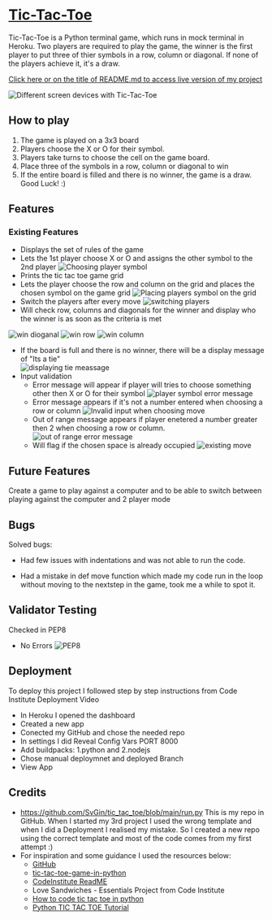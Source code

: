 # [Tic-Tac-Toe](https://tic-tac-toe-svgint-bf602e1b6c57.herokuapp.com/)

Tic-Tac-Toe is a Python terminal game, which runs in mock terminal in Heroku.
Two players are required to play the game, the winner is the first player to put three of thier symbols in a row, column or diagonal. If none of the players achieve it, it's a draw.

[Click here or on the title of README.md to access live version of my project](https://tic-tac-toe-svgint-bf602e1b6c57.herokuapp.com/)

![Different screen devices with Tic-Tac-Toe](gallery/responsive.png)

## How to play

1. The game is played on a 3x3 board
2. Players choose the X or O for their symbol.
3. Players take turns to choose the cell on the game board.
4. Place three of the symbols in a row, column or diagonal to win
5. If the entire board is filled and there is no winner, the game is a draw. <br>
    Good Luck! :)

## Features

### Existing Features
 - Displays the set of rules of the game
 - Lets the 1st player choose X or O and assigns the other symbol to the 2nd player
 ![Choosing player symbol](gallery/choosing_symbol.png)
 - Prints the tic tac toe game grid
 - Lets the player choose the row and column on the grid and places the chosen symbol on the game grid
 ![Placing players symbol on the grid](gallery/placing_move.png)
 - Switch the players after every move
 ![switching players](gallery/switching_players.png)
 - Will check row, columns and diagonals for the winner and display who the winner is as soon as the criteria is met

 ![win dioganal](gallery/winDioganal.png)
 ![win row](gallery/winRow.png)
 ![win column](gallery/playerwinscolumn.png)
 - If the board is full and there is no winner, there will be a display message of "Its a tie" <br>
 ![displaying tie meassage](gallery/tie.png)
 - Input validation
   - Error message will appear if player will tries to choose something other then X or O for their symbol
   ![player symbol error message](gallery/invalidPlayerSymbol.png)
   - Error message appears if it's not a number entered when choosing a row or column
   ![Invalid input when choosing move](gallery/Invalid_input.png)
   - Out of range message appears if player enetered a number greater then 2 when choosing a row or column.
   ![out of range error message](gallery/out_of_range.png)
   - Will flag if the chosen space is already occupied
   ![existing move](gallery/alreadyOccupied.png)

## Future Features

Create a game to play against a computer and to be able to switch between playing against the computer and 2 player mode

## Bugs

Solved bugs:

 - Had few issues with indentations and was not able to run the code.

 - Had a mistake in def move function which made my code run in the loop without moving to the nextstep in the game, took me a while to spot it.
 
## Validator Testing
Checked in PEP8
 - No Errors
![PEP8](gallery/validator.png)

## Deployment
To deploy this project I followed step by step instructions from Code Institute Deployment Video
 - In Heroku I opened the dashboard
 - Created a new app 
 - Conected my GitHub and chose the needed repo
 - In settings I did Reveal Config Vars PORT 8000
 - Add buildpacks: 1.python and 2.nodejs
 - Chose manual deploymnet and deployed Branch
 - View App

## Credits
 - https://github.com/SvGin/tic_tac_toe/blob/main/run.py This is my repo in GitHub. When I started my 3rd project I used the wrong template and when I did a Deployment I realised my mistake. So I created a new repo using the correct template and most of the code comes from my first attempt :)
  - For inspiration and some guidance I used the resources below:
    - [GitHub](https://gist.github.com/qianguigui1104/edb3b11b33c78e5894aad7908c773353)
    - [tic-tac-toe-game-in-python](https://www.c-sharpcorner.com/UploadFile/75a48f/tic-tac-toe-game-in-python/)
    - [CodeInstitute ReadME](https://learn.codeinstitute.net/courses/course-v1:CodeInstitute+PE_PAGPPF+2021_Q2/courseware/b3378fc1159e43e3b70916fdefdfae51/605f34e006594dc4ae19f5e60ec75e2e/)
    - Love Sandwiches - Essentials Project from Code Institute
     - [How to code tic tac toe in python](https://www.youtube.com/watch?v=n2o8ckO-lfk)
     - [Python TIC TAC TOE Tutorial](https://www.youtube.com/watch?v=dK6gJw4-NCo&list=PLr66KBzyOhBXULXhbdP_Z5dGmSiI27fVc)
